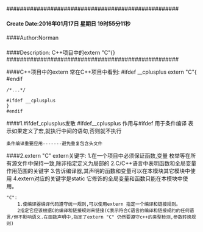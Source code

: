 ###################################################
#### Create Date:2016年01月17日 星期日 19时55分11秒
####
####Author:Norman
####
####Description: C++项目中的extern "C"{}
###################################################

####C++项目中的extern
    常在C++项目中看到:
    #ifdef __cplusplus
    extern "C"{
    #endif

    /*...*/

    #ifdef __cplusplus
    }
    #endif

####1.#ifdef_cplusplus发散
    #ifdef__cplusplus 作用与#ifdef 用于条件编译
    表示如果定义了宏,就执行中间的语句,否则就不执行

    条件编译重要应用-------避免重复包含头文件

####2.extern "C"
    extern关键字:
        1.在一个项目中必须保证函数,变量 枚举等在所有源文件中保持一致,除非指定定义为局部的
        2.C/C++语言中表明函数和全局变量作用范围的关键字
        3.告诉编译器,其声明的函数和变量可以在本模块其它模块中使用
        4.extern对应的关键字是static 它修饰的全局变量和函数只能在本模块中使用。

    "C":
        1.使编译器编译代码遵守统一规则,可以使用extern 指定一个编译和链接规则。
        2指定它应该根据C的编译和链接规则来链接(C表示符合C语言的编译和链接规约的任何语言/但不影响语义.在函数声明中,指定了extern "C" 仍然要遵守c++的类型检测,参数转换规则)
        
